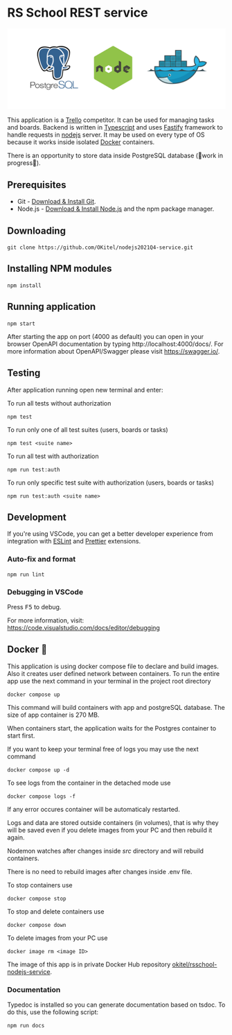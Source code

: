 # RS School REST service

![PostgreSQL, nodejs, Docker](./assets/techs.png)

This application is a [Trello](https://trello.com/) competitor. It can be used for managing tasks and boards. Backend is written in [Typescript](https://www.typescriptlang.org/) and uses [Fastify](https://www.fastify.io/) framework to handle requests in [nodejs](https://nodejs.org/en/) server. It may be used on every type of OS because it works inside isolated [Docker](https://www.docker.com/) containers.

There is an opportunity to store data inside PostgreSQL database (🚧work in progress🚧).

## Prerequisites

- Git - [Download & Install Git](https://git-scm.com/downloads).
- Node.js - [Download & Install Node.js](https://nodejs.org/en/download/) and the npm package manager.

## Downloading

```
git clone https://github.com/OKitel/nodejs2021Q4-service.git
```

## Installing NPM modules

```
npm install
```

## Running application

```
npm start
```

After starting the app on port (4000 as default) you can open
in your browser OpenAPI documentation by typing http://localhost:4000/docs/.
For more information about OpenAPI/Swagger please visit https://swagger.io/.

## Testing

After application running open new terminal and enter:

To run all tests without authorization

```
npm test
```

To run only one of all test suites (users, boards or tasks)

```
npm test <suite name>
```

To run all test with authorization

```
npm run test:auth
```

To run only specific test suite with authorization (users, boards or tasks)

```
npm run test:auth <suite name>
```

## Development

If you're using VSCode, you can get a better developer experience from integration with [ESLint](https://marketplace.visualstudio.com/items?itemName=dbaeumer.vscode-eslint) and [Prettier](https://marketplace.visualstudio.com/items?itemName=esbenp.prettier-vscode) extensions.

### Auto-fix and format

```
npm run lint
```

### Debugging in VSCode

Press <kbd>F5</kbd> to debug.

For more information, visit: https://code.visualstudio.com/docs/editor/debugging

## Docker 🐳

This application is using docker compose file to declare and build images. Also it creates user defined network between containers.
To run the entire app use the next command in your terminal in the project root directory

```
docker compose up
```

This command will build containers with app and postgreSQL database. The size of app container is 270 MB.

When containers start, the application waits for the Postgres container to start first.

If you want to keep your terminal free of logs you may use the next command

```
docker compose up -d
```

To see logs from the container in the detached mode use

```
docker compose logs -f
```

If any error occures container will be automaticaly restarted.

Logs and data are stored outside containers (in volumes), that is why they will be saved even if you delete images from your PC and then rebuild it again.

Nodemon watches after changes inside _src_ directory and will rebuild containers.

There is no need to rebuild images after changes inside .env file.

To stop containers use

```
docker compose stop
```

To stop and delete containers use

```
docker compose down
```

To delete images from your PC use

```
docker image rm <image ID>
```

The image of this app is in private Docker Hub repository [okitel/rsschool-nodejs-service](https://hub.docker.com/repository/docker/okitel/rsschool-nodejs-service).

### Documentation

Typedoc is installed so you can generate documentation based on tsdoc. To do this, use the following script:

```
npm run docs
```
